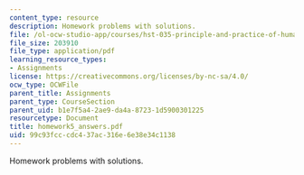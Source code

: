 ```yaml
---
content_type: resource
description: Homework problems with solutions.
file: /ol-ocw-studio-app/courses/hst-035-principle-and-practice-of-human-pathology-spring-2003/99c93fcccdc437ac316e6e38e34c1138_homework5_answers.pdf
file_size: 203910
file_type: application/pdf
learning_resource_types:
- Assignments
license: https://creativecommons.org/licenses/by-nc-sa/4.0/
ocw_type: OCWFile
parent_title: Assignments
parent_type: CourseSection
parent_uid: b1e7f5a4-2ae9-da4a-8723-1d5900301225
resourcetype: Document
title: homework5_answers.pdf
uid: 99c93fcc-cdc4-37ac-316e-6e38e34c1138
---
```

Homework problems with solutions.